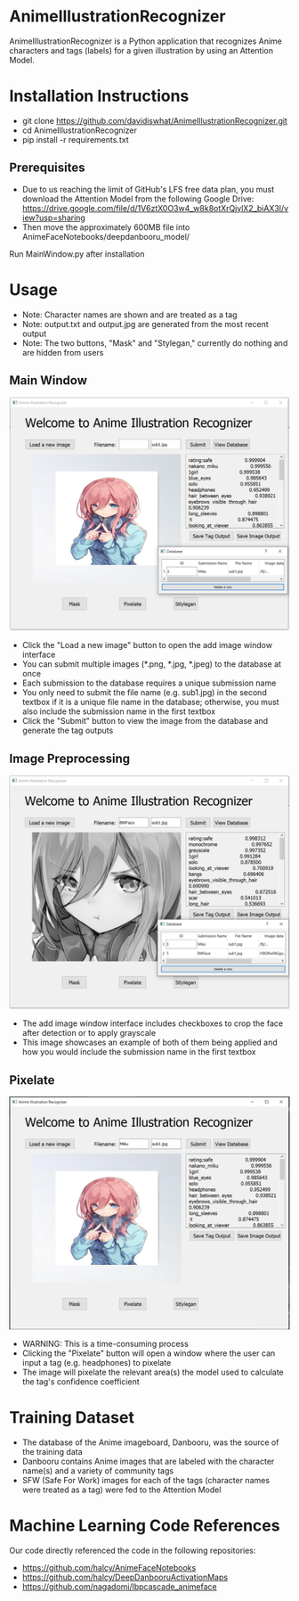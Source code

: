 # AnimeIllustrationRecognizer
AnimeIllustrationRecognizer is a Python application that recognizes Anime characters and tags (labels) for a given illustration by using an Attention Model.

# Installation Instructions
- git clone https://github.com/davidiswhat/AnimeIllustrationRecognizer.git
- cd AnimeIllustrationRecognizer
- pip install -r requirements.txt

## Prerequisites
- Due to us reaching the limit of GitHub's LFS free data plan, you must download the Attention Model from the following Google Drive: https://drive.google.com/file/d/1V6ztX0O3w4_w8k8otXrQjylX2_biAX3I/view?usp=sharing
- Then move the approximately 600MB file into AnimeFaceNotebooks/deepdanbooru_model/ 

Run MainWindow.py after installation

# Usage
- Note: Character names are shown and are treated as a tag
- Note: output.txt and output.jpg are generated from the most recent output
- Note: The two buttons, "Mask" and "Stylegan," currently do nothing and are hidden from users

## Main Window 
![](https://github.com/davidiswhat/AnimeIllustrationRecognizer/blob/main/Screenshots/MainWindow.PNG)
- Click the "Load a new image" button to open the add image window interface
- You can submit multiple images (*.png, *.jpg, *.jpeg) to the database at once
- Each submission to the database requires a unique submission name
- You only need to submit the file name (e.g. sub1.jpg) in the second textbox if it is a unique file name in the database; otherwise, you must also include the submission name in the first textbox
- Click the "Submit" button to view the image from the database and generate the tag outputs 

## Image Preprocessing
![](https://github.com/davidiswhat/AnimeIllustrationRecognizer/blob/main/Screenshots/ImagePreprocessing.PNG)
- The add image window interface includes checkboxes to crop the face after detection or to apply grayscale
- This image showcases an example of both of them being applied and how you would include the submission name in the first textbox

## Pixelate
![](https://github.com/davidiswhat/AnimeIllustrationRecognizer/blob/main/Screenshots/Pixelate.PNG)
- WARNING: This is a time-consuming process
- Clicking the "Pixelate" button will open a window where the user can input a tag (e.g. headphones) to pixelate
- The image will pixelate the relevant area(s) the model used to calculate the tag's confidence coefficient 

# Training Dataset
- The database of the Anime imageboard, Danbooru, was the source of the training data
- Danbooru contains Anime images that are labeled with the character name(s) and a variety of community tags
- SFW (Safe For Work) images for each of the tags (character names were treated as a tag) were fed to the Attention Model

# Machine Learning Code References
Our code directly referenced the code in the following repositories:
- https://github.com/halcy/AnimeFaceNotebooks
- https://github.com/halcy/DeepDanbooruActivationMaps
- https://github.com/nagadomi/lbpcascade_animeface
